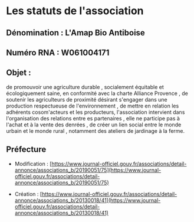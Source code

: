 # Les statuts de l'association

## Dénomination : L'Amap Bio Antiboise

## Numéro RNA : W061004171

## Objet : 

de promouvoir une agriculture durable , socialement équitable et écologiquement saine, en conformité avec la charte Alliance Provence , de soutenir les agriculteurs de proximité désirant s'engager dans une production respectueuse de l'environnement , de mettre en relation les adhérents cosom'acteurs et les producteurs, l'association intervient dans l'organisation des relations entre es partenaires , elle ne participe pas à l'achat et à la vente des denrées , de créer un lien social entre le monde urbain et le monde rural , notamment des ateliers de jardinage à la ferme. 

## Préfecture

- Modification :
[https://www.journal-officiel.gouv.fr/associations/detail-annonce/associations_b/20190051/75](https://www.journal-officiel.gouv.fr/associations/detail-annonce/associations_b/20190051/75)

- Création : 
[https://www.journal-officiel.gouv.fr/associations/detail-annonce/associations_b/20130018/41](https://www.journal-officiel.gouv.fr/associations/detail-annonce/associations_b/20130018/41)

